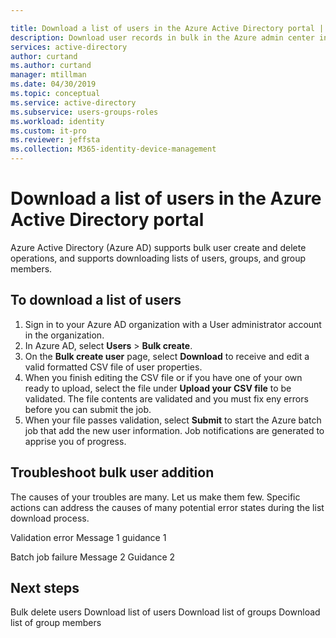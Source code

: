 ```yaml
---

title: Download a list of users in the Azure Active Directory portal | Microsoft Docs
description: Download user records in bulk in the Azure admin center in Azure Active Directory. 
services: active-directory 
author: curtand
ms.author: curtand
manager: mtillman
ms.date: 04/30/2019
ms.topic: conceptual
ms.service: active-directory
ms.subservice: users-groups-roles
ms.workload: identity
ms.custom: it-pro
ms.reviewer: jeffsta
ms.collection: M365-identity-device-management
---
```


# Download a list of users in the Azure Active Directory portal

Azure Active Directory (Azure AD) supports bulk user create and delete operations, and supports downloading lists of users, groups, and group members.

## To download a list of users

1. Sign in to your Azure AD organization with a User administrator account in the organization.
1. In Azure AD, select **Users** > **Bulk create**.
1. On the **Bulk create user** page, select **Download** to receive and edit a valid formatted CSV file of user properties.
1. When you finish editing the CSV file or if you have one of your own ready to upload, select the file under **Upload your CSV file** to be validated. The file contents are validated and you must fix eny errors before you can submit the job.
1. When your file passes validation, select **Submit** to start the Azure batch job that add the new user information. Job notifications are generated to apprise you of progress.

## Troubleshoot bulk user addition

The causes of your troubles are many. Let us make them few. Specific actions can address the causes of many  potential error states during the list download process.

Validation error Message 1
guidance 1

Batch job failure Message 2
Guidance 2

## Next steps

Bulk delete users
Download list of users
Download list of groups
Download list of group members
